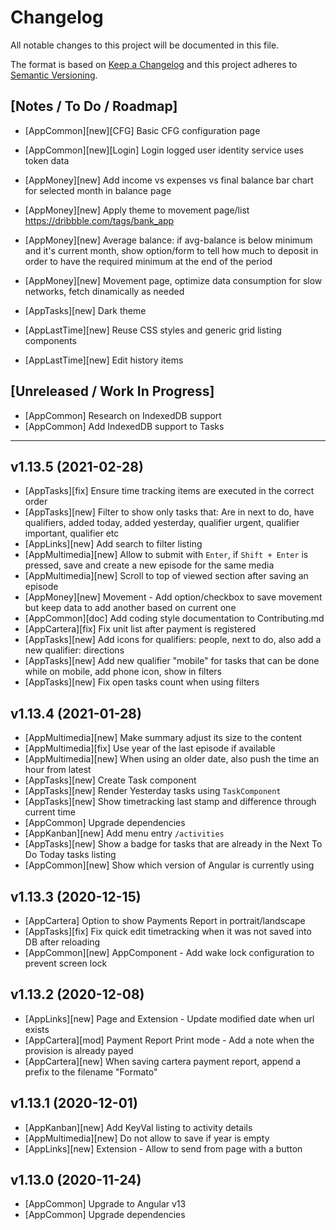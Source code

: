 # Changelog

All notable changes to this project will be documented in this file.

The format is based on [Keep a Changelog](http://keepachangelog.com/en/1.0.0/)
and this project adheres to [Semantic Versioning](http://semver.org/spec/v2.0.0.html).

## [Notes / To Do / Roadmap]

- [AppCommon][new][CFG] Basic CFG configuration page
- [AppCommon][new][Login] Login logged user identity service uses token data

- [AppMoney][new] Add income vs expenses vs final balance bar chart for selected month in balance page
- [AppMoney][new] Apply theme to movement page/list https://dribbble.com/tags/bank_app
- [AppMoney][new] Average balance: if avg-balance is below minimum and it's current month, show option/form to tell how much to deposit in order to have the required minimum at the end of the period
- [AppMoney][new] Movement page, optimize data consumption for slow networks, fetch dinamically as needed

- [AppTasks][new] Dark theme

- [AppLastTime][new] Reuse CSS styles and generic grid listing components
- [AppLastTime][new] Edit history items

## [Unreleased / Work In Progress]

- [AppCommon] Research on IndexedDB support
- [AppCommon] Add IndexedDB support to Tasks

<hr/>

## v1.13.5 (2021-02-28)

- [AppTasks][fix] Ensure time tracking items are executed in the correct order
- [AppTasks][new] Filter to show only tasks that: Are in next to do, have qualifiers, added today, added yesterday, qualifier urgent, qualifier important, qualifier etc
- [AppLinks][new] Add search to filter listing
- [AppMultimedia][new] Allow to submit with `Enter`, if `Shift + Enter` is pressed, save and create a new episode for the same media
- [AppMultimedia][new] Scroll to top of viewed section after saving an episode
- [AppMoney][new] Movement - Add option/checkbox to save movement but keep data to add another based on current one
- [AppCommon][doc] Add coding style documentation to Contributing.md
- [AppCartera][fix] Fix unit list after payment is registered
- [AppTasks][new] Add icons for qualifiers: people, next to do, also add a new qualifier: directions
- [AppTasks][new] Add new qualifier "mobile" for tasks that can be done while on mobile, add phone icon, show in filters
- [AppTasks][new] Fix open tasks count when using filters

## v1.13.4 (2021-01-28)

- [AppMultimedia][new] Make summary adjust its size to the content
- [AppMultimedia][fix] Use year of the last episode if available
- [AppMultimedia][new] When using an older date, also push the time an hour from latest
- [AppTasks][new] Create Task component
- [AppTasks][new] Render Yesterday tasks using `TaskComponent`
- [AppTasks][new] Show timetracking last stamp and difference through current time
- [AppCommon] Upgrade dependencies
- [AppKanban][new] Add menu entry `/activities`
- [AppTasks][new] Show a badge for tasks that are already in the Next To Do Today tasks listing
- [AppCommon][new] Show which version of Angular is currently using

## v1.13.3 (2020-12-15)

- [AppCartera] Option to show Payments Report in portrait/landscape
- [AppTasks][fix] Fix quick edit timetracking when it was not saved into DB after reloading
- [AppCommon][new] AppComponent - Add wake lock configuration to prevent screen lock

## v1.13.2 (2020-12-08)

- [AppLinks][new] Page and Extension - Update modified date when url exists
- [AppCartera][mod] Payment Report Print mode - Add a note when the provision is already payed
- [AppCartera][new] When saving cartera payment report, append a prefix to the filename "Formato"

## v1.13.1 (2020-12-01)

- [AppKanban][new] Add KeyVal listing to activity details
- [AppMultimedia][new] Do not allow to save if year is empty
- [AppLinks][new] Extension - Allow to send from page with a button

## v1.13.0 (2020-11-24)

- [AppCommon] Upgrade to Angular v13
- [AppCommon] Upgrade dependencies
